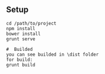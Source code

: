 ## Setup

    cd /path/to/project
    npm install
    bower install
    grunt serve

    #  Builded
    you can see builded in \dist folder
	for build:
    grunt build